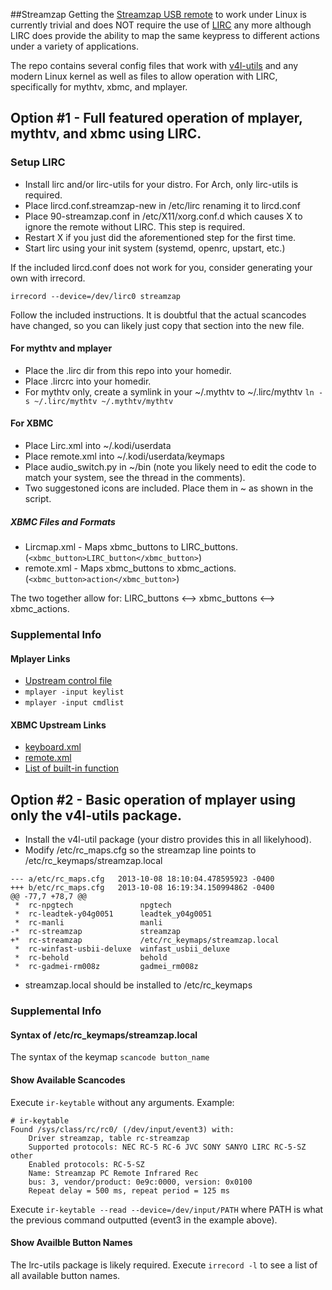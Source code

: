 ##Streamzap
Getting the [Streamzap USB remote](http://www.streamzap.com/consumer/pc_remote/index.php) to work under Linux is currently trivial and does NOT require the use of [LIRC](http://www.lirc.org) any more although LIRC does provide the ability to map the same keypress to different actions under a variety of applications.

The repo contains several config files that work with [v4l-utils](http://git.linuxtv.org/v4l-utils.git) and any modern Linux kernel as well as files to allow operation with LIRC, specifically for mythtv, xbmc, and mplayer.

## Option #1 - Full featured operation of mplayer, mythtv, and xbmc using LIRC.
### Setup LIRC
* Install lirc and/or lirc-utils for your distro.  For Arch, only lirc-utils is required.
* Place lircd.conf.streamzap-new in /etc/lirc renaming it to lircd.conf 
* Place 90-streamzap.conf in /etc/X11/xorg.conf.d which causes X to ignore the remote without LIRC.  This step is required.
* Restart X if you just did the aforementioned step for the first time.
* Start lirc using your init system (systemd, openrc, upstart, etc.)

If the included lircd.conf does not work for you, consider generating your own with irrecord.
```
irrecord --device=/dev/lirc0 streamzap
```
Follow the included instructions.  It is doubtful that the actual scancodes have changed, so you can likely just copy that section into the new file.

#### For mythtv and mplayer
* Place the .lirc dir from this repo into your homedir.
* Place .lircrc into your homedir.
* For mythtv only, create a symlink in your ~/.mythtv to ~/.lirc/mythtv `ln -s ~/.lirc/mythtv ~/.mythtv/mythtv`

#### For XBMC
* Place Lirc.xml into ~/.kodi/userdata
* Place remote.xml into ~/.kodi/userdata/keymaps
* Place audio_switch.py in ~/bin (note you likely need to edit the code to match your system, see the thread in the comments).
* Two suggestoned icons are included. Place them in ~ as shown in the script.

##### XBMC Files and Formats
* Lircmap.xml - Maps xbmc_buttons to LIRC_buttons.  (`<xbmc_button>LIRC_button</xbmc_button>`)
* remote.xml - Maps xbmc_buttons to xbmc_actions.  (`<xbmc_button>action</xbmc_button>`)

The two together allow for: LIRC_buttons <--> xbmc_buttons <--> xbmc_actions.

### Supplemental Info
#### Mplayer Links
* [Upstream control file](/etc/mplayer/input.conf)
* `mplayer -input keylist`
* `mplayer -input cmdlist`

#### XBMC Upstream Links
* [keyboard.xml](https://github.com/xbmc/xbmc/blob/master/system/keymaps/keyboard.xml)
* [remote.xml](https://github.com/xbmc/xbmc/blob/master/system/keymaps/remote.xml)
* [List of built-in function](http://wiki.xbmc.org/index.php?title=List_of_built-in_functions)

## Option #2 - Basic operation of mplayer using only the v4l-utils package.
* Install the v4l-util package (your distro provides this in all likelyhood).
* Modify /etc/rc_maps.cfg so the streamzap line points to /etc/rc_keymaps/streamzap.local
```
--- a/etc/rc_maps.cfg	2013-10-08 18:10:04.478595923 -0400
+++ b/etc/rc_maps.cfg	2013-10-08 16:19:34.150994862 -0400
@@ -77,7 +78,7 @@
 *	rc-npgtech               npgtech
 *	rc-leadtek-y04g0051      leadtek_y04g0051
 *	rc-manli                 manli
-*	rc-streamzap             streamzap
+*	rc-streamzap             /etc/rc_keymaps/streamzap.local
 *	rc-winfast-usbii-deluxe  winfast_usbii_deluxe
 *	rc-behold                behold
 *	rc-gadmei-rm008z         gadmei_rm008z
```

* streamzap.local should be installed to /etc/rc_keymaps

### Supplemental Info
#### Syntax of /etc/rc_keymaps/streamzap.local
The syntax of the keymap `scancode button_name`

#### Show Available Scancodes
Execute `ir-keytable` without any arguments.  Example:
```
# ir-keytable
Found /sys/class/rc/rc0/ (/dev/input/event3) with:
	Driver streamzap, table rc-streamzap
	Supported protocols: NEC RC-5 RC-6 JVC SONY SANYO LIRC RC-5-SZ other
	Enabled protocols: RC-5-SZ
	Name: Streamzap PC Remote Infrared Rec
	bus: 3, vendor/product: 0e9c:0000, version: 0x0100
	Repeat delay = 500 ms, repeat period = 125 ms
```

Execute `ir-keytable --read --device=/dev/input/PATH` where PATH is what the previous command outputted (event3 in the example above).

#### Show Availble Button Names
The lrc-utils package is likely required.  Execute `irrecord -l` to see a list of all available button names.

